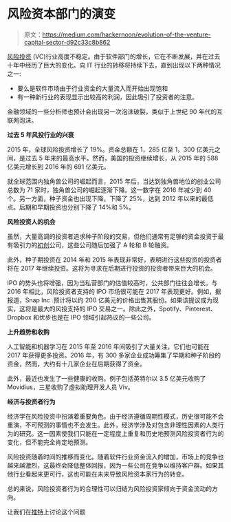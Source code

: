 # 风险资本部门的演变

> 原文：<https://medium.com/hackernoon/evolution-of-the-venture-capital-sector-d92c33c8b862>

[风险投资](https://hackernoon.com/tagged/venture-capital) (VC)行业高度不稳定。由于软件部门的增长，它在不断发展，并在过去十年中经历了巨大的变化。向 IT 行业的转移将持续下去，直到出现以下两种情况之一:

*   要么是软件市场由于行业资金的大量流入而开始出现饱和
*   有一种新行业的表现显示出较高的利润，因此吸引了投资者的注意。

金融领域的一些分析师也预计会出现另一次泡沫破裂，类似于上世纪 90 年代的互联网泡沫。

**过去 5 年风投行业的兴衰**

2015 年，全球风险投资增长了 19%。资金总额在 1，285 亿至 1，300 亿美元之间，是过去 5 年来的最高水平。然而，美国的投资继续增长，从 2015 年的 588 亿美元增长到 2016 年的 691 亿美元。

就全球范围内独角兽公司的崛起而言，2015 年后，当达到独角兽地位的创业公司总数为 71 家时，独角兽公司的崛起逐渐下降。这一数字在 2016 年减少到 40 个。另一方面，种子资金也出现下降，下降了 25%，达到 2012 年以来的最低点。后期和早期投资也分别下降了 14%和 5%。

**风险投资人的机会**

虽然，大量高调的投资者追求种子阶段的交易，但他们通常有足够的资金投资于最有吸引力的[初创](https://hackernoon.com/tagged/startup)公司，这些公司随后加强了 A 轮和 B 轮融资。

此外，种子期投资在 2014 年和 2015 年表现非常好，表明进行这些投资的投资者将在 2017 年继续投资。这将为寻求在后期进行投资的投资者带来巨大的机会。

IPO 的势头也将增强，因为当私营部门的估值较高时，公共部门往往会增长。与 2016 年相比，风险投资者支持的 IPO 市场很可能在 2017 年表现更好。例如，据报道，Snap Inc .预计将以约 200 亿美元的价格出售其股份。如果该提议成为现实，这将是最大的风投支持的 IPO 交易之一。除此之外，Spotify、Pinterest、Dropbox 和优步也是在 IPO 领域引起热议的一些公司。

**上升趋势和收购**

人工智能和机器学习在 2015 年至 2016 年间吸引了大量关注，它们也可能在 2017 年获得更多投资。2016 年，有 300 多家企业成功筹集了早期和种子阶段的资金，然而，大约有十几家企业在后期获得了资金。

此外，最近也发生了一些健康的收购。例子包括英特尔以 3.5 亿美元收购了 Movidius，三星收购了虚拟助理开发人员 Viv。

**经济与投资者行为**

经济学在风险投资中扮演着重要角色。由于经济遵循周期性模式，历史很可能不会重演，不可预测的事情也不会发生。此外，经济学涉及对包含非理性因素的人类行为的研究。这一因素使我们只能在一定程度上重复和历史地预测风险投资者行为的变化，但不能完全肯定地预测。

风险投资随着时间的推移而变化。随着软件行业资金流入的增加，市场上的竞争也越来越激烈，这最终会降低整体回报，因为一些公司在竞争以维持客户群。如果其他行业看起来更可行，这也可能在未来导致风险资本家行为的转变。

总的来说，风险投资者行为的合理性可以归结为风险投资家倾向于资金流动的方向。

让我们在[推特](http://www.twitter.com/eliandalvarez)上讨论这个问题